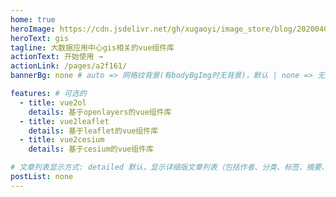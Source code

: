 ```yaml
---
home: true
heroImage: https://cdn.jsdelivr.net/gh/xugaoyi/image_store/blog/20200409124835.png
heroText: gis
tagline: 大数据应用中心gis相关的vue组件库
actionText: 开始使用 →
actionLink: /pages/a2f161/
bannerBg: none # auto => 网格纹背景(有bodyBgImg时无背景)，默认 | none => 无 | '大图地址' | background: 自定义背景样式       提示：如发现文本颜色不适应你的背景时可以到palette.styl修改$bannerTextColor变量

features: # 可选的
  - title: vue2ol
    details: 基于openlayers的vue组件库
  - title: vue2leaflet
    details: 基于leaflet的vue组件库
  - title: vue2cesium
    details: 基于cesium的vue组件库

# 文章列表显示方式: detailed 默认，显示详细版文章列表（包括作者、分类、标签、摘要、分页等）| simple => 显示简约版文章列表（仅标题和日期）| none 不显示文章列表
postList: none
---
```

